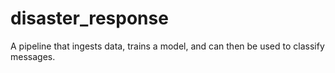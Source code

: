 # disaster_response
A pipeline that ingests data, trains a model, and can then be used to classify messages.
